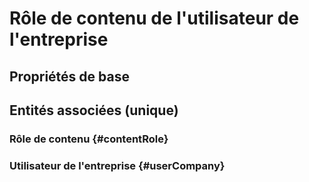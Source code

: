 <!--- THIS FILE IS GENERATED PLEASE DO NOT EDIT IT DIRECTLY --->
# Rôle de contenu de l'utilisateur de l'entreprise



## Propriétés de base



## Entités associées (unique)

### Rôle de contenu {#contentRole}
        

### Utilisateur de l'entreprise {#userCompany}
        





